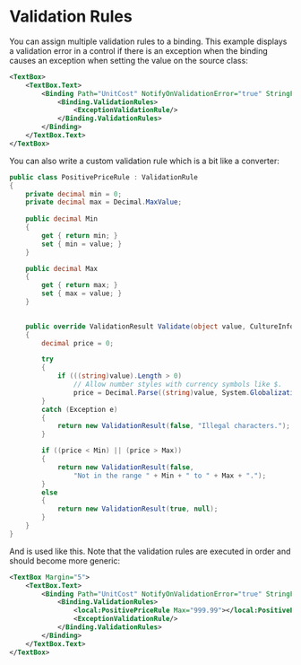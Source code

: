 # Validation Rules

You can assign multiple validation rules to a binding. This example displays a validation error in a control if there is an exception when the binding causes an exception when setting the value on the source class:

```xml
<TextBox>
    <TextBox.Text>
        <Binding Path="UnitCost" NotifyOnValidationError="true" StringFormat="{}{0:C}">
            <Binding.ValidationRules>
                <ExceptionValidationRule/>
            </Binding.ValidationRules>
        </Binding>
    </TextBox.Text>
</TextBox>
```

You can also write a custom validation rule which is a bit like a converter:

```csharp
public class PositivePriceRule : ValidationRule
{
    private decimal min = 0;
    private decimal max = Decimal.MaxValue;
       
    public decimal Min
    {
        get { return min; }
        set { min = value; }
    }

    public decimal Max
    {
        get { return max; }
        set { max = value; }
    }
             

    public override ValidationResult Validate(object value, CultureInfo cultureInfo)
    {
        decimal price = 0;

        try
        {
            if (((string)value).Length > 0)
                // Allow number styles with currency symbols like $.
                price = Decimal.Parse((string)value, System.Globalization.NumberStyles.Any);
        }
        catch (Exception e)
        {
            return new ValidationResult(false, "Illegal characters.");
        }

        if ((price < Min) || (price > Max))
        {
            return new ValidationResult(false,
                "Not in the range " + Min + " to " + Max + ".");
        }
        else
        {
            return new ValidationResult(true, null);
        }
    }
}
```

And is used like this. Note that the validation rules are executed in order and should become more generic:

```xml
<TextBox Margin="5">
    <TextBox.Text>
        <Binding Path="UnitCost" NotifyOnValidationError="true" StringFormat="{}{0:C}">
            <Binding.ValidationRules>
                <local:PositivePriceRule Max="999.99"></local:PositivePriceRule>
                <ExceptionValidationRule/>
            </Binding.ValidationRules>
        </Binding>
    </TextBox.Text>
</TextBox>
```
<!--stackedit_data:
eyJoaXN0b3J5IjpbLTczOTY3NTY0XX0=
-->